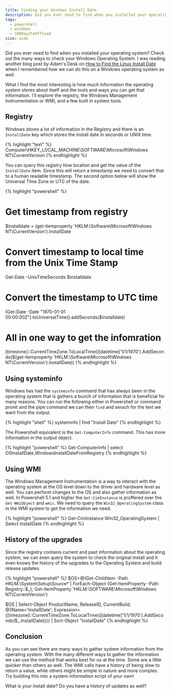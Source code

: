```yaml
---
title: Finding your Windows Install Date
description: Did you ever need to find when you installed your operating system? Check out the many ways to check your system.
tags: 
  - powershell
  - windows
  - 100DaysToOffload
size: wide
---
```


Did you ever need to find when you installed your operating system? Check out the many ways to check your Windows Operating System. I was reading another blog post by Adam's Desk on [How to Find the Linux Install Date](https://www.adamsdesk.com/posts/linux-install-date/) when I remembered how we can do this on a Windows operating system as well.

What I find the most interesting is how much information the operating system stores about itself and the tools and ways you can get that information. I'll explore the registry, the Windows Management Instrumentation or WMI, and a few built in system tools.

## Registry

Windows stores a lot of information in the Registry and there is an `InstallDate` key which stores the install date in seconds or UNIX time.

{% highlight "text" %}
Computer\HKEY_LOCAL_MACHINE\SOFTWARE\Microsoft\Windows NT\CurrentVersion
{% endhighlight %}

You can query this registry hive location and get the value of the `InstallDate` item. Since this will return a timestamp we need to convert that to a human readable timestamp. The second option below will show the Universal Time Zone or UTC of the date.

{% highlight "powershell" %}
# Get timestamp from registry
$installdate = (get-itemproperty 'HKLM:\Software\Microsoft\Windows NT\CurrentVersion').InstallDate

# Convert timestamp to local time from the Unix Time Stamp
Get-Date -UnixTimeSeconds $installdate

# Convert the timestamp to UTC time
(Get-Date -Date "1970-01-01 00:00:00Z").toUniversalTime().addSeconds($installdate)

# All in one way to get the infomration
[timezone]::CurrentTimeZone.ToLocalTime(([datetime]'1/1/1970').AddSeconds($(get-itemproperty 'HKLM:\Software\Microsoft\Windows NT\CurrentVersion').InstallDate))
{% endhighlight %}

## Using systeminfo

Windows has had the `systeminfo` command that has always been in the operating system that is gathers a bunch of information that is beneficial for many reasons. You can run the following either in Powershell or command promt and the pipe command we can then `find` and serach for the text we want from the output. 

{% highlight "shell" %}
systeminfo | find "Install Date"
{% endhighlight %}

The Powershell equivalent is the `Get-ComputerInfo` command. This has more information in the output object.

{% highlight "powershell" %}
Get-ComputerInfo | select OSInstallDate,WindowsInstallDateFromRegistry
{% endhighlight %}

## Using WMI

The Windows Management Instrumentation is a way to interact with the operating system at the OS level down to the driver and hardware level as well. You can perform changes to the OS and also gather information as well. In Powershell 5.1 and higher the `Get-CimInstance` is proffered over the `Get-WmiObject` and `wmic`. We need to query the `Win32_OperatingSystem` class in the WMI system to get the information we need.

{% highlight "powershell" %}
Get-CimInstance Win32_OperatingSystem | Select InstallDate
{% endhighlight %}

## History of the upgrades

Since the registry contains current and past information about the operating system, we can even query the system to check the original install and it even knows the history of the upgrades to the Operating System and build release updates.

{% highlight "powershell" %}
$OS=@(Get-ChildItem -Path HKLM:\System\Setup\Source* | ForEach-Object {Get-ItemProperty -Path Registry::$_}; Get-ItemProperty 'HKLM:\SOFTWARE\Microsoft\Windows NT\CurrentVersion')

$OS | Select-Object ProductName, ReleaseID, CurrentBuild, @{Name='InstallDate'; Expression={[timezone]::CurrentTimeZone.ToLocalTime(([datetime]'1/1/1970').AddSeconds($_.InstallDate))}} | Sort-Object "InstallDate"
{% endhighlight %}

## Conclusion

As you can see there are many ways to gather system information from the operating system. With the many different ways to gather the information we can use the method that works best for us at the time. Some are a little quicker than others as well. The WMI calls have a history of being slow to return a value, while others might be simple in nature and more complex. Try building this into a system information script of your own!

What is your install date? Do you have a history of updates as well?